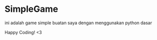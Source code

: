 # SimpleGame
ini adalah game simple buatan saya dengan menggunakan python dasar

Happy Coding! <3






























































